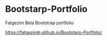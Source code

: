 # Bootstarp-Portfolio
Fatgezim Bela Bootstrap portfolio

https://fatgezimb.github.io/Bootstarp-Portfolio/
